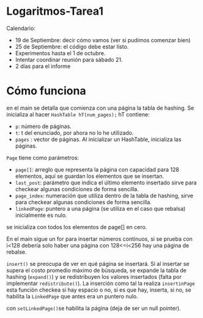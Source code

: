 # Logaritmos-Tarea1

Calendario:
 - 19 de Septiembre: decir cómo vamos (ver si pudimos comenzar bien)
 - 25 de Septiembre: el código debe estar listo.
 - Experimentos hasta el 1 de octubre.
 - Intentar coordinar reunión para sábado 21.
 - 2 días para el informe


# Cómo funciona

en el main se detalla que comienza con una página la tabla de hashing.
Se inicializa al hacer 
`HashTable hT(num_pages);`
hT contiene:
- `p`: número de páginas.
- `t`: t del enunciado, por ahora no lo he utilizado.
- `pages` : vector de páginas.
Al inicializar un HashTable, inicializa las páginas.

`Page` tiene como parámetros:
- `page[]`: arreglo que representa la página con capacidad para 128 elementos, aquí se guardan los elementos que se insertan.
- `last_post`: parámetro que indica el último elemento insertado sirve para checkear algunas condiciones de forma sencilla.
- `page_index`: numeración que utiliza dentro de la tabla de hashing, sirve para checkear algunas condiciones de forma sencilla.
- `linkedPage`: puntero a una página (se utiliza en el caso que rebalsa) inicialmente es nulo.

se inicializa con todos los elementos de page[] en cero.

En el main sigue un for para insertar números continuos, si se prueba con i<128 debería solo haber una página con 128<=i<256 hay una página de rebalse.

`insert()` se preocupa de ver en qué página se insertará. Si al insertar se supera el costo promedio máximo de búsqueda, se expande la tabla de hashing (`expand()`) y se redistribuyen los valores insertados (falta por implementar `redistribute()`).
La inserción como tal la realiza `insertinPage` esta función checkea si hay espacio o no, si es que hay, inserta, si no, se habilita la `LinkedPage` que antes era un puntero nulo.

con `setLinkedPage()`se habilita la página (deja de ser un null pointer).

